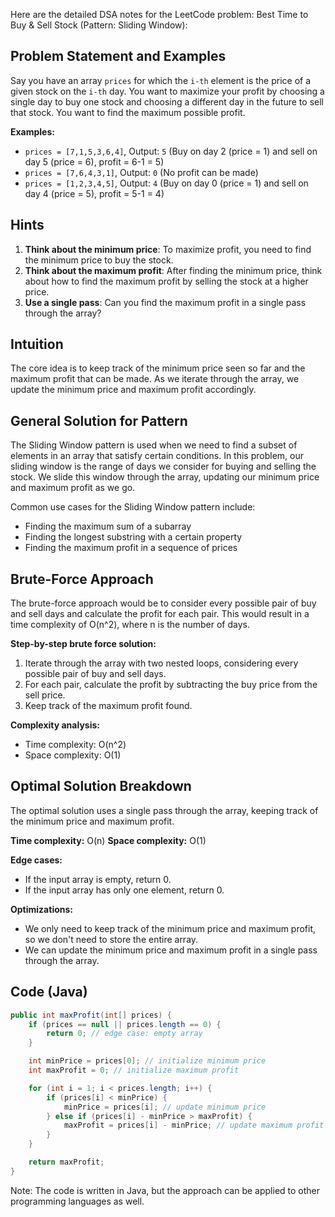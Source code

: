 Here are the detailed DSA notes for the LeetCode problem: Best Time to Buy & Sell Stock (Pattern: Sliding Window):

## Problem Statement and Examples
Say you have an array `prices` for which the `i-th` element is the price of a given stock on the `i-th` day. You want to maximize your profit by choosing a single day to buy one stock and choosing a different day in the future to sell that stock. You want to find the maximum possible profit.

**Examples:**

* `prices = [7,1,5,3,6,4]`, Output: `5` (Buy on day 2 (price = 1) and sell on day 5 (price = 6), profit = 6-1 = 5)
* `prices = [7,6,4,3,1]`, Output: `0` (No profit can be made)
* `prices = [1,2,3,4,5]`, Output: `4` (Buy on day 0 (price = 1) and sell on day 4 (price = 5), profit = 5-1 = 4)

## Hints
1. **Think about the minimum price**: To maximize profit, you need to find the minimum price to buy the stock.
2. **Think about the maximum profit**: After finding the minimum price, think about how to find the maximum profit by selling the stock at a higher price.
3. **Use a single pass**: Can you find the maximum profit in a single pass through the array?

## Intuition
The core idea is to keep track of the minimum price seen so far and the maximum profit that can be made. As we iterate through the array, we update the minimum price and maximum profit accordingly.

## General Solution for Pattern
The Sliding Window pattern is used when we need to find a subset of elements in an array that satisfy certain conditions. In this problem, our sliding window is the range of days we consider for buying and selling the stock. We slide this window through the array, updating our minimum price and maximum profit as we go.

Common use cases for the Sliding Window pattern include:

* Finding the maximum sum of a subarray
* Finding the longest substring with a certain property
* Finding the maximum profit in a sequence of prices

## Brute-Force Approach
The brute-force approach would be to consider every possible pair of buy and sell days and calculate the profit for each pair. This would result in a time complexity of O(n^2), where n is the number of days.

**Step-by-step brute force solution:**

1. Iterate through the array with two nested loops, considering every possible pair of buy and sell days.
2. For each pair, calculate the profit by subtracting the buy price from the sell price.
3. Keep track of the maximum profit found.

**Complexity analysis:**

* Time complexity: O(n^2)
* Space complexity: O(1)

## Optimal Solution Breakdown
The optimal solution uses a single pass through the array, keeping track of the minimum price and maximum profit.

**Time complexity:** O(n)
**Space complexity:** O(1)

**Edge cases:**

* If the input array is empty, return 0.
* If the input array has only one element, return 0.

**Optimizations:**

* We only need to keep track of the minimum price and maximum profit, so we don't need to store the entire array.
* We can update the minimum price and maximum profit in a single pass through the array.

## Code (Java)
```java
public int maxProfit(int[] prices) {
    if (prices == null || prices.length == 0) {
        return 0; // edge case: empty array
    }

    int minPrice = prices[0]; // initialize minimum price
    int maxProfit = 0; // initialize maximum profit

    for (int i = 1; i < prices.length; i++) {
        if (prices[i] < minPrice) {
            minPrice = prices[i]; // update minimum price
        } else if (prices[i] - minPrice > maxProfit) {
            maxProfit = prices[i] - minPrice; // update maximum profit
        }
    }

    return maxProfit;
}
```
Note: The code is written in Java, but the approach can be applied to other programming languages as well.